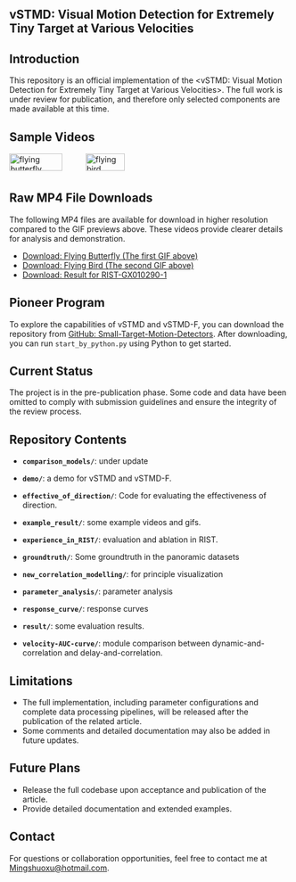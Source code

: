 **vSTMD**: Visual Motion Detection for Extremely Tiny Target at Various Velocities
---

## Introduction

This repository is an official implementation of the <vSTMD: Visual Motion Detection for Extremely Tiny Target at Various Velocities>. The full work is under review for publication, and therefore only selected components are made available at this time.

## Sample Videos

<div style="display: flex; gap: 20px;">
  <div>
    <img src="https://github.com/mingshuoxu/vSTMD/raw/main/src/vSTMD_F_butterfly.gif" alt="flying butterfly" width="90%">
  </div>
  <div>
    <img src="https://github.com/mingshuoxu/vSTMD/raw/main/src/vSTMD_F_flying_bird.gif" alt="flying bird" width="90%">
  </div>
</div>

## Raw MP4 File Downloads

The following MP4 files are available for download in higher resolution compared to the GIF previews above. These videos provide clearer details for analysis and demonstration.

- [Download: Flying Butterfly (The first GIF above)](https://github.com/mingshuoxu/vSTMD/raw/main/example_result/vSTMD_F_butterfly.mp4)
- [Download: Flying Bird (The second GIF above)](https://github.com/mingshuoxu/vSTMD/raw/main/example_result/vSTMD_F_flying_bird.mp4)
- [Download: Result for RIST-GX010290-1](https://github.com/mingshuoxu/vSTMD/raw/main/example_result/vSTMD_F-GX010290-1.mp4)


## Pioneer Program

To explore the capabilities of vSTMD and vSTMD-F, you can download the repository from [GitHub: Small-Target-Motion-Detectors](https://github.com/MingshuoXu/Small-Target-Motion-Detectors). After downloading, you can run `start_by_python.py` using Python to get started.

## Current Status

The project is in the pre-publication phase. Some code and data have been omitted to comply with submission guidelines and ensure the integrity of the review process.

## Repository Contents

- **`comparison_models/`**: under update

- **`demo/`**: a demo for vSTMD and vSTMD-F.

- **`effective_of_direction/`**: Code for evaluating the effectiveness of direction.

- **`example_result/`**: some example videos and gifs.

- **`experience_in_RIST/`**: evaluation and ablation in RIST.

- **`groundtruth/`**: Some groundtruth in the panoramic datasets

- **`new_correlation_modelling/`**: for principle visualization

- **`parameter_analysis/`**: parameter analysis

- **`response_curve/`**: response curves

- **`result/`**: some evaluation results.
 
- **`velocity-AUC-curve/`**: module comparison between dynamic-and-correlation and delay-and-correlation.


## Limitations
- The full implementation, including parameter configurations and complete data processing pipelines, will be released after the publication of the related article.
- Some comments and detailed documentation may also be added in future updates.


## Future Plans
- Release the full codebase upon acceptance and publication of the article.
- Provide detailed documentation and extended examples.


## Contact
For questions or collaboration opportunities, feel free to contact me at [Mingshuoxu@hotmail.com](mailto:Mingshuoxu@hotmail.com).
